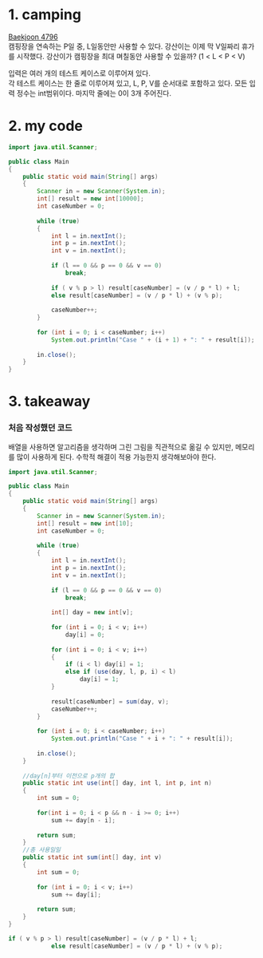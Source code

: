# 1. camping
[Baekjoon 4796](https://www.acmicpc.net/problem/4796)  
캠핑장을 연속하는 P일 중, L일동안만 사용할 수 있다.
강산이는 이제 막 V일짜리 휴가를 시작했다.
강산이가 캠핑장을 최대 며칠동안 사용할 수 있을까? (1 < L < P < V)

입력은 여러 개의 테스트 케이스로 이루어져 있다.  
각 테스트 케이스는 한 줄로 이루어져 있고, L, P, V를 순서대로 포함하고 있다. 
모든 입력 정수는 int범위이다. 마지막 줄에는 0이 3개 주어진다.

# 2. my code    
```java
import java.util.Scanner;

public class Main
{
    public static void main(String[] args)
    {
        Scanner in = new Scanner(System.in);
        int[] result = new int[10000];
        int caseNumber = 0;
        
        while (true)
        {
            int l = in.nextInt();
            int p = in.nextInt();
            int v = in.nextInt();
            
            if (l == 0 && p == 0 && v == 0)
                break;
            
            if ( v % p > l) result[caseNumber] = (v / p * l) + l;
            else result[caseNumber] = (v / p * l) + (v % p);
            
            caseNumber++;
        }
        
        for (int i = 0; i < caseNumber; i++)
            System.out.println("Case " + (i + 1) + ": " + result[i]);
            
        in.close();
    }
}
```

# 3. takeaway
  
### 처음 작성했던 코드
배열을 사용하면 알고리즘을 생각하며 그린 그림을 직관적으로 옮길 수 있지만, 메모리를 많이 사용하게 된다. 수학적 해결이 적용 가능한지 생각해보아야 한다.
```java
import java.util.Scanner;

public class Main
{
    public static void main(String[] args)
    {
        Scanner in = new Scanner(System.in);
        int[] result = new int[10];
        int caseNumber = 0;
        
        while (true)
        {
            int l = in.nextInt();
            int p = in.nextInt();
            int v = in.nextInt();
            
            if (l == 0 && p == 0 && v == 0)
                break;
            
            int[] day = new int[v];
        
            for (int i = 0; i < v; i++)
                day[i] = 0;
        
            for (int i = 0; i < v; i++)
            {
                if (i < l) day[i] = 1;
                else if (use(day, l, p, i) < l)
                    day[i] = 1;
            }
            
            result[caseNumber] = sum(day, v);
            caseNumber++;
        }
        
        for (int i = 0; i < caseNumber; i++)
            System.out.println("Case " + i + ": " + result[i]);
            
        in.close();
    }
    
    //day[n]부터 이전으로 p개의 합
    public static int use(int[] day, int l, int p, int n)
    {
        int sum = 0;
    
        for(int i = 0; i < p && n - i >= 0; i++)
            sum += day[n - i];
        
        return sum;
    }
    //총 사용일일
    public static int sum(int[] day, int v)
    {
        int sum = 0;
        
        for (int i = 0; i < v; i++)
            sum += day[i];
            
        return sum;
    }
}
```

```java
if ( v % p > l) result[caseNumber] = (v / p * l) + l;
            else result[caseNumber] = (v / p * l) + (v % p);
```
